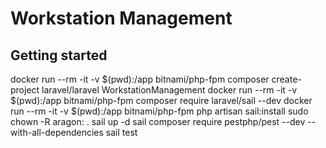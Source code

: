 # Workstation Management

## Getting started
docker run --rm -it -v $(pwd):/app bitnami/php-fpm composer create-project laravel/laravel WorkstationManagement
docker run --rm -it -v $(pwd):/app bitnami/php-fpm composer require laravel/sail --dev
docker run --rm -it -v $(pwd):/app bitnami/php-fpm php artisan sail:install
sudo chown -R aragon: .
sail up -d
sail composer require pestphp/pest --dev --with-all-dependencies
sail test



